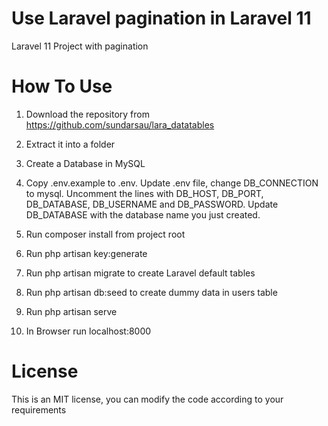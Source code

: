 # Use Laravel pagination in Laravel 11
 Laravel 11 Project with pagination

# How To Use
1. Download the repository from https://github.com/sundarsau/lara_datatables

2. Extract it into a folder

3. Create a Database in MySQL

4. Copy .env.example to .env. Update .env file, change DB_CONNECTION to mysql. Uncomment the lines with DB_HOST, DB_PORT, DB_DATABASE, DB_USERNAME and DB_PASSWORD. Update DB_DATABASE with the database name you just created.

5. Run composer install from project root

6. Run php artisan key:generate

7. Run php artisan migrate to create Laravel default tables
   
8. Run php artisan db:seed to create dummy data in users table

9. Run php artisan serve

10. In Browser run localhost:8000


# License
This is an MIT license, you can modify the code according to your requirements
